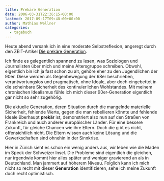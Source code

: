 ```yaml
---
title: Prekäre Generation
date: 2006-03-31T22:36:15+00:00
lastmod: 2017-09-17T09:48:00+00:00
author: Mathias Wellner
categories:
  - tagebuch
---
```

Heute abend versank ich in eine moderate Selbstreflexion, angeregt durch den ZEIT-Artikel [Die prekäre Generation](http://www.zeit.de/2006/14/Titel_2fZukunft_14). <!--more-->

Ich finde es gelegentlich spannend zu lesen, was Soziologen und Journalisten über mich und meine Altersgruppe schreiben. Obwohl, eigentlich bin ich ja fast schon zu alt, gehöre eher zu den Jugendlichen der 90er. Diese werden als Gegenbewegung der 68er beschrieben, verantwortungslos und pragmatisch, ohne Ideale, aber doch eingebettet in die scheinbare Sicherheit des kontinuierlichen Wohlstandes. Mit meinem chronischen Idealismus fühle ich mich dieser 90er-Generation eigentlich gar nicht so sehr zugehörig. 

Die aktuelle Generation, deren Situation durch die mangelnde materielle Sicherheit, fehlende Werte, gegen die man rebellieren könnte und fehlende Ideale überhaupt **prekär** ist, demonstriert also nun auf den Straßen von Frankreich und auch anderer europäischer Länder. Für eine bessere Zukunft, für gleiche Chancen wie ihre Eltern. Doch die gibt es nicht, offensichtlich nicht. Die Eltern wissen auch keine Lösung und die Gewerkschaften sind ohnehin in der Sinnkrise. 

Hier in Zürich sieht es schon ein wenig anders aus, wir leben wie die Maden im Speck der Schweizer Insel. Die Probleme sind eigentlich die gleichen, nur irgendwie kommt hier alles später und weniger gravierend an als in Deutschland. Man jammert auf höherem Niveau. Folglich kann ich mich nicht so recht mit dieser **Generation** identifizieren, sehe ich meine Zukunft doch recht optimistisch.